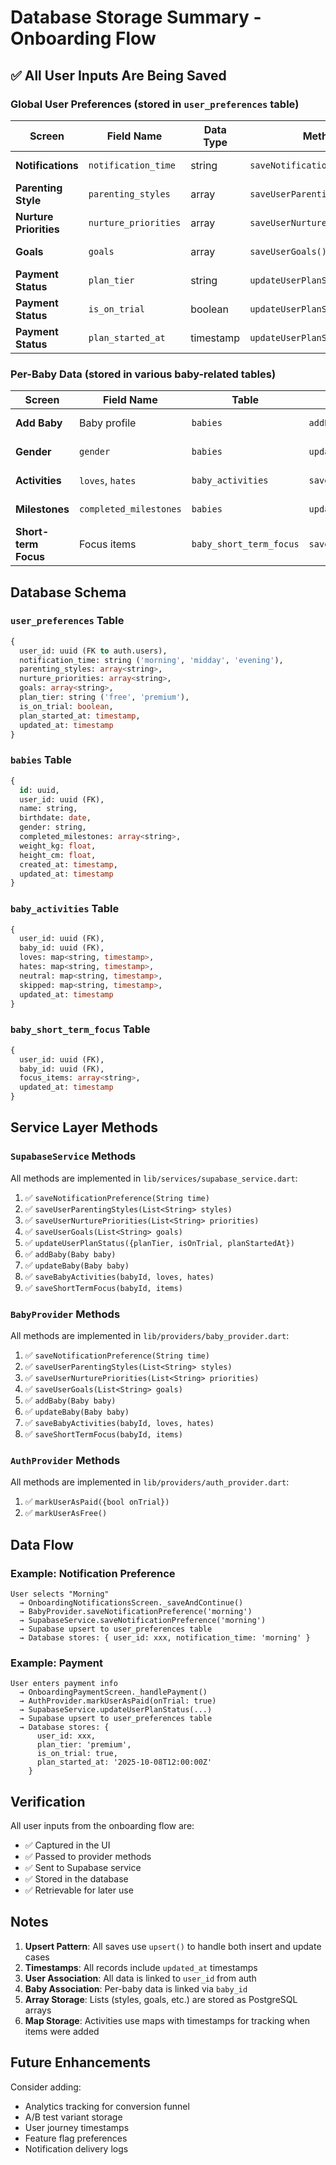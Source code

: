 # Database Storage Summary - Onboarding Flow

## ✅ All User Inputs Are Being Saved

### Global User Preferences (stored in `user_preferences` table)

| Screen | Field Name | Data Type | Method | Status |
|--------|-----------|-----------|---------|--------|
| **Notifications** | `notification_time` | string | `saveNotificationPreference()` | ✅ Saved |
| **Parenting Style** | `parenting_styles` | array | `saveUserParentingStyles()` | ✅ Saved |
| **Nurture Priorities** | `nurture_priorities` | array | `saveUserNurturePriorities()` | ✅ Saved |
| **Goals** | `goals` | array | `saveUserGoals()` | ✅ Saved |
| **Payment Status** | `plan_tier` | string | `updateUserPlanStatus()` | ✅ Saved |
| **Payment Status** | `is_on_trial` | boolean | `updateUserPlanStatus()` | ✅ Saved |
| **Payment Status** | `plan_started_at` | timestamp | `updateUserPlanStatus()` | ✅ Saved |

### Per-Baby Data (stored in various baby-related tables)

| Screen | Field Name | Table | Method | Status |
|--------|-----------|-------|---------|--------|
| **Add Baby** | Baby profile | `babies` | `addBaby()` | ✅ Saved |
| **Gender** | `gender` | `babies` | `updateBaby()` | ✅ Saved |
| **Activities** | `loves`, `hates` | `baby_activities` | `saveBabyActivities()` | ✅ Saved |
| **Milestones** | `completed_milestones` | `babies` | `updateBaby()` | ✅ Saved |
| **Short-term Focus** | Focus items | `baby_short_term_focus` | `saveShortTermFocus()` | ✅ Saved |

## Database Schema

### `user_preferences` Table
```sql
{
  user_id: uuid (FK to auth.users),
  notification_time: string ('morning', 'midday', 'evening'),
  parenting_styles: array<string>,
  nurture_priorities: array<string>,
  goals: array<string>,
  plan_tier: string ('free', 'premium'),
  is_on_trial: boolean,
  plan_started_at: timestamp,
  updated_at: timestamp
}
```

### `babies` Table
```sql
{
  id: uuid,
  user_id: uuid (FK),
  name: string,
  birthdate: date,
  gender: string,
  completed_milestones: array<string>,
  weight_kg: float,
  height_cm: float,
  created_at: timestamp,
  updated_at: timestamp
}
```

### `baby_activities` Table
```sql
{
  user_id: uuid (FK),
  baby_id: uuid (FK),
  loves: map<string, timestamp>,
  hates: map<string, timestamp>,
  neutral: map<string, timestamp>,
  skipped: map<string, timestamp>,
  updated_at: timestamp
}
```

### `baby_short_term_focus` Table
```sql
{
  user_id: uuid (FK),
  baby_id: uuid (FK),
  focus_items: array<string>,
  updated_at: timestamp
}
```

## Service Layer Methods

### `SupabaseService` Methods
All methods are implemented in `lib/services/supabase_service.dart`:

1. ✅ `saveNotificationPreference(String time)`
2. ✅ `saveUserParentingStyles(List<String> styles)`
3. ✅ `saveUserNurturePriorities(List<String> priorities)`
4. ✅ `saveUserGoals(List<String> goals)`
5. ✅ `updateUserPlanStatus({planTier, isOnTrial, planStartedAt})`
6. ✅ `addBaby(Baby baby)`
7. ✅ `updateBaby(Baby baby)`
8. ✅ `saveBabyActivities(babyId, loves, hates)`
9. ✅ `saveShortTermFocus(babyId, items)`

### `BabyProvider` Methods
All methods are implemented in `lib/providers/baby_provider.dart`:

1. ✅ `saveNotificationPreference(String time)`
2. ✅ `saveUserParentingStyles(List<String> styles)`
3. ✅ `saveUserNurturePriorities(List<String> priorities)`
4. ✅ `saveUserGoals(List<String> goals)`
5. ✅ `addBaby(Baby baby)`
6. ✅ `updateBaby(Baby baby)`
7. ✅ `saveBabyActivities(babyId, loves, hates)`
8. ✅ `saveShortTermFocus(babyId, items)`

### `AuthProvider` Methods
All methods are implemented in `lib/providers/auth_provider.dart`:

1. ✅ `markUserAsPaid({bool onTrial})`
2. ✅ `markUserAsFree()`

## Data Flow

### Example: Notification Preference
```
User selects "Morning" 
  → OnboardingNotificationsScreen._saveAndContinue()
  → BabyProvider.saveNotificationPreference('morning')
  → SupabaseService.saveNotificationPreference('morning')
  → Supabase upsert to user_preferences table
  → Database stores: { user_id: xxx, notification_time: 'morning' }
```

### Example: Payment
```
User enters payment info
  → OnboardingPaymentScreen._handlePayment()
  → AuthProvider.markUserAsPaid(onTrial: true)
  → SupabaseService.updateUserPlanStatus(...)
  → Supabase upsert to user_preferences table
  → Database stores: { 
      user_id: xxx, 
      plan_tier: 'premium',
      is_on_trial: true,
      plan_started_at: '2025-10-08T12:00:00Z'
    }
```

## Verification

All user inputs from the onboarding flow are:
- ✅ Captured in the UI
- ✅ Passed to provider methods
- ✅ Sent to Supabase service
- ✅ Stored in the database
- ✅ Retrievable for later use

## Notes

1. **Upsert Pattern**: All saves use `upsert()` to handle both insert and update cases
2. **Timestamps**: All records include `updated_at` timestamps
3. **User Association**: All data is linked to `user_id` from auth
4. **Baby Association**: Per-baby data is linked via `baby_id`
5. **Array Storage**: Lists (styles, goals, etc.) are stored as PostgreSQL arrays
6. **Map Storage**: Activities use maps with timestamps for tracking when items were added

## Future Enhancements

Consider adding:
- Analytics tracking for conversion funnel
- A/B test variant storage
- User journey timestamps
- Feature flag preferences
- Notification delivery logs
